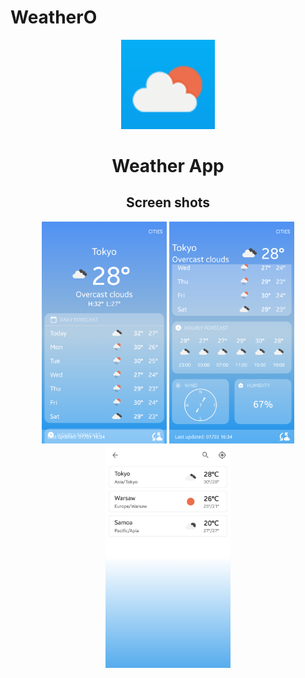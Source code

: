 # WeatherO

<div id="header" align="center">
  <img src="https://raw.githubusercontent.com/tommyshape/WeatherO/master/app/src/main/res/drawable/icon.png" width="150"/>
</div>
<div id="header" align="center">
  <h1>Weather App</h1>
</div>


<div id="header" align="center">
  <h2>Screen shots</h2>
  
<span id="header">
  <img src="https://raw.githubusercontent.com/tommyshape/WeatherO/master/Screenshot_20220703-191358.png" width="200"/>
</span>
<span id="header">
  <img src="https://raw.githubusercontent.com/tommyshape/WeatherO/master/Screenshot_20220703-191415.png" width="200"/>
</span>
<span id="header">
  <img src="https://raw.githubusercontent.com/tommyshape/WeatherO/master/Screenshot_20220703-191453.png" width="200"/>
</span>
  

  
  
</div>










